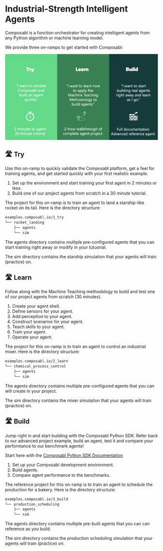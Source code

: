 # Industrial-Strength Intelligent Agents
Composabl is a function orchestrator for creating intelligent agents from any Python algorithm or machine learning model.

We provide three on-ramps to get started with Composabl:

![On Ramps](on-ramps.png)

## :motorway: Try
Use this on-ramp to quickly validate the Composabl platform, get a feel for training agents, and get started quickly with your first realistic example.

1. Set up the environment and start training your first agent in 2 minutes or less.
2. Build one of our project agents from scratch in a 30 minute tutorial.

The project for this on-ramp is to train an agent to land a starship-like rocket on its tail. Here is the directory structure:

```bash
examples.composabl.io/1_try
└── rocket_landing
    ├── agents
    └── sim
```

The agents directory contains multiple pre-configured agents that you can start training right away or modify in your tutuorial.

The sim directory contains the starship simulation that your agents will train (practice) on.

## :motorway: Learn

Follow along with the Machine Teaching methodology to build and test one of our project agents from scratch (30 minutes).

1. Create your agent shell.
2. Define sensors for your agent.
3. Add perception to your agent.
4. Construct scenarios for your agent.
5. Teach skills to your agent.
6. Train your agent.
7. Operate your agent.

The project for this on-ramp is to train an agent to control an industrial mixer. Here is the directory structure:

```bash
examples.composabl.io/2_learn
└── chemical_process_control
    ├── agents
    └── sim
```

The agents directory contains multiple pre-configured agents that you can will create in your project.

The sim directory contains the mixer simulation that your agents will train (practice) on.

## :motorway: Build

Jump right in and start building with the Composabl Python SDK. Refer back to our advanced project example, build an agent, test it and compare your performance to our benchmark agents!

Start here with the [Composabl Python SDK Documentation](<https://docs.composabl.com/> "Creating Intdustrial-Strength Intelligent Agents")

1. Set up your Composabl development environment.
2. Build agents.
3. Compare agent performance to the benchmarks.

The reference project for this on-ramp is to train an agent to schedule the production for a bakery. Here is the directory structure:

```bash
examples.composabl.io/3_build
└── production_scheduling
    ├── agents
    └── sim
```

The agents directory contains multiple pre-built agents that you can can reference as you build.

The sim directory contains the production scheduling  simulation that your agents will train (practice) on.
